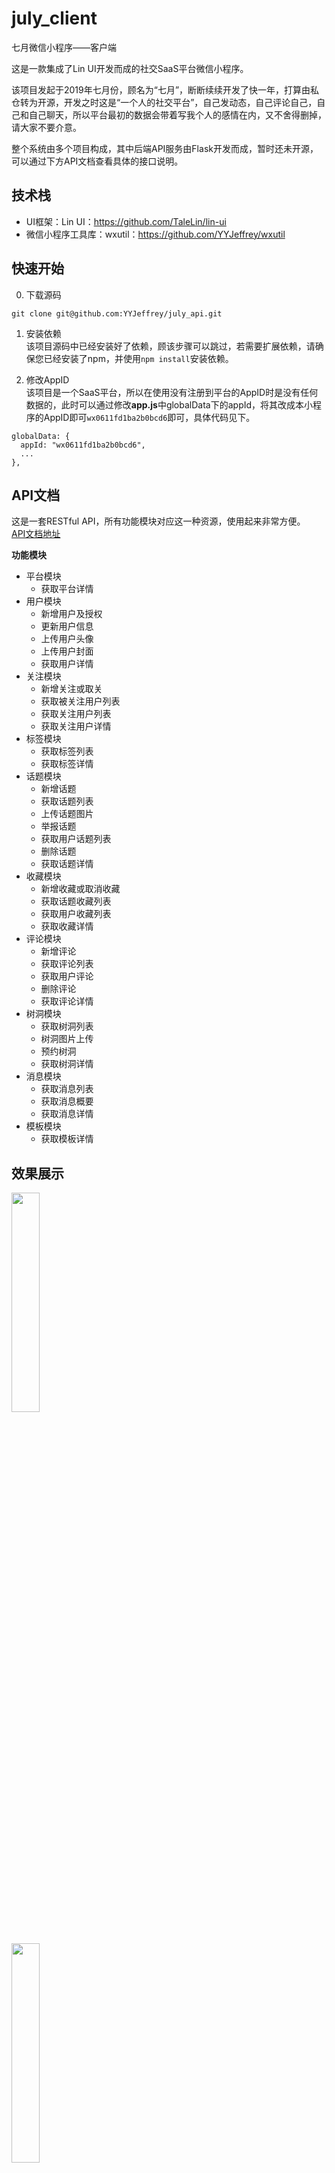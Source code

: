 # july_client
七月微信小程序——客户端

这是一款集成了Lin UI开发而成的社交SaaS平台微信小程序。

该项目发起于2019年七月份，顾名为“七月”，断断续续开发了快一年，打算由私仓转为开源，开发之时这是“一个人的社交平台”，自己发动态，自己评论自己，自己和自己聊天，所以平台最初的数据会带着写我个人的感情在内，又不舍得删掉，请大家不要介意。

整个系统由多个项目构成，其中后端API服务由Flask开发而成，暂时还未开源，可以通过下方API文档查看具体的接口说明。


## 技术栈
- UI框架：Lin UI：https://github.com/TaleLin/lin-ui
- 微信小程序工具库：wxutil：https://github.com/YYJeffrey/wxutil


## 快速开始
0. 下载源码  
```
git clone git@github.com:YYJeffrey/july_api.git
```

1. 安装依赖  
该项目源码中已经安装好了依赖，顾该步骤可以跳过，若需要扩展依赖，请确保您已经安装了npm，并使用`npm install`安装依赖。

3. 修改AppID  
该项目是一个SaaS平台，所以在使用没有注册到平台的AppID时是没有任何数据的，此时可以通过修改**app.js**中globalData下的appId，将其改成本小程序的AppID即可`wx0611fd1ba2b0bcd6`即可，具体代码见下。

```
globalData: {
  appId: "wx0611fd1ba2b0bcd6",
  ...
},
```

## API文档
这是一套RESTful API，所有功能模块对应这一种资源，使用起来非常方便。  
[API文档地址](https://api.july.yejiefeng.com/api/doc)

**功能模块**
- 平台模块
  - 获取平台详情
- 用户模块
  - 新增用户及授权
  - 更新用户信息
  - 上传用户头像
  - 上传用户封面
  - 获取用户详情
- 关注模块
  - 新增关注或取关
  - 获取被关注用户列表
  - 获取关注用户列表
  - 获取关注用户详情
- 标签模块
  - 获取标签列表
  - 获取标签详情
- 话题模块
  - 新增话题
  - 获取话题列表
  - 上传话题图片
  - 举报话题
  - 获取用户话题列表
  - 删除话题
  - 获取话题详情
- 收藏模块
  - 新增收藏或取消收藏
  - 获取话题收藏列表
  - 获取用户收藏列表
  - 获取收藏详情
- 评论模块
  - 新增评论
  - 获取评论列表
  - 获取用户评论
  - 删除评论
  - 获取评论详情
- 树洞模块
  - 获取树洞列表
  - 树洞图片上传
  - 预约树洞
  - 获取树洞详情
- 消息模块
  - 获取消息列表
  - 获取消息概要
  - 获取消息详情
- 模板模块
  - 获取模板详情


## 效果展示

<img src="https://img.yejiefeng.com/screenshots/1-%E8%AF%9D%E9%A2%98%E5%88%97%E8%A1%A8.jpeg-clipping" width="30%" /></br></br>

<img src="https://img.yejiefeng.com/screenshots/2-%E8%AF%9D%E9%A2%98%E5%88%97%E8%A1%A8.jpeg-clipping" width="30%" /></br></br>

<img src="https://img.yejiefeng.com/screenshots/3-%E8%AF%9D%E9%A2%98%E5%88%97%E8%A1%A8.jpeg-clipping" width="30%" /></br></br>

<img src="https://img.yejiefeng.com/screenshots/4-%E8%AF%9D%E9%A2%98%E8%AF%A6%E6%83%85.jpeg-clipping" width="30%" /></br></br>

<img src="https://img.yejiefeng.com/screenshots/5-%E8%AF%9D%E9%A2%98%E8%AF%A6%E6%83%85.jpeg-clipping" width="30%" /></br></br>

<img src="https://img.yejiefeng.com/screenshots/6-%E6%A0%91%E6%B4%9E%E5%88%97%E8%A1%A8.jpeg-clipping" width="30%" /></br></br>

<img src="https://img.yejiefeng.com/screenshots/7-%E6%A0%91%E6%B4%9E%E8%AF%A6%E6%83%85.jpeg-clipping" width="30%" /></br></br>

<img src="https://img.yejiefeng.com/screenshots/8-%E6%A0%91%E6%B4%9E%E6%B7%B1%E5%A4%84.jpeg-clipping" width="30%" /></br></br>

<img src="https://img.yejiefeng.com/screenshots/9-%E7%94%A8%E6%88%B7%E6%8E%88%E6%9D%83.jpeg-clipping" width="30%" /></br></br>

<img src="https://img.yejiefeng.com/screenshots/10-%E4%B8%AA%E4%BA%BA%E4%B8%AD%E5%BF%83.jpeg-clipping" width="30%" />